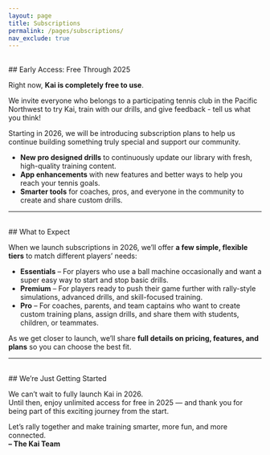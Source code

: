 ```yaml
---
layout: page
title: Subscriptions
permalink: /pages/subscriptions/
nav_exclude: true
---
```


<br>
## Early Access: Free Through 2025

Right now, **Kai is completely free to use**.  

We invite everyone who belongs to a participating tennis club in the Pacific Northwest to try Kai, train with our drills, and give feedback - tell us what you think!

Starting in 2026, we will be introducing subscription plans to help us continue building something truly special and support our community.

- **New pro designed drills** to continuously update our library with fresh, high-quality training content.  
- **App enhancements** with new features and better ways to help you reach your tennis goals.
- **Smarter tools** for coaches, pros, and everyone in the community to create and share custom drills.

---
<br>
## What to Expect

When we launch subscriptions in 2026, we’ll offer **a few simple, flexible tiers** to match different players’ needs:

- **Essentials** – For players who use a ball machine occasionally and want a super easy way to start and stop basic drills.  
- **Premium** – For players ready to push their game further with rally-style simulations, advanced drills, and skill-focused training.  
- **Pro** – For coaches, parents, and team captains who want to create custom training plans, assign drills, and share them with students, children, or teammates.

As we get closer to launch, we’ll share **full details on pricing, features, and plans** so you can choose the best fit.

---
<br>
## We’re Just Getting Started

We can’t wait to fully launch Kai in 2026.  
Until then, enjoy unlimited access for free in 2025 — and thank you for being part of this exciting journey from the start.

Let’s rally together and make training smarter, more fun, and more connected.  
**– The Kai Team**

